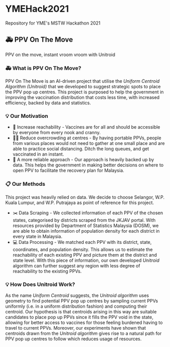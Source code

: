 # YMEHack2021
Repository for YME's MSTW Hackathon 2021

## 🚑 PPV On The Move
PPV on the move, instant vroom vroom with Unitroid

### 🚑 What is PPV On The Move?
PPV On The Move is an AI-driven project that utilise the *Uniform Centroid Algorithm (Unitroid)* that we developed to suggest strategic spots to place the PPV pop up centres. This project is purposed to help the government in improving the vaccination distribution that costs less time, with increased efficiency, backed by data and statistics.


### 💡 Our Motivation
- 🚗 Increase reachability - Vaccines are for all and should be accessible by everyone from every nook and cranny.
- 🚶‍♂️ Reduce overcrowding at centres - By having portable PPVs, people from various places would not need to gather at one small place and are able to practice social distancing. Ditch the long queues, and get vaccinated in an instant.
- 📐 A more reliable approach - Our approach is heavily backed up by data. This helps the government in making better decisions on where to open PPV to facilitate the recovery plan for Malaysia.


### 📋 Our Methods
This project was heavily relied on data. We decide to choose Selangor, W.P. Kuala Lumpur, and W.P. Putrajaya as point of reference for this project.
- ✂️ Data Scraping - We collected information of each PPV of the chosen states, categorised by districts scraped from the JKJAV portal. With resources provided by Department of Statistics Malaysia (DOSM), we are able to obtain information of population density for each district in every state in Malaysia.
- 💻 Data Processing - We matched each PPV with its district, state, coordinates, and population density. This allows us to estimate the reachability of each existing PPV and picture them at the district and state level. With this piece of information, our own developed *Unitroid* algorithm can further suggest any region with less degree of reachability to the existing PPVs.


### 💡 How Does Unitroid Work?
As the name *Uniform Centroid* suggests, the *Unitroid algorithm* uses geometry to find potential PPV pop up centres by sampling current PPVs uniformly (i.e. in a uniform distribution fashion) and computing their centroid. Our hypothesis is that centroids arising in this way are suitable candidates to place pop up PPVs since it fills the PPV void in the state, allowing for better access to vaccines for those feeling burdened having to travel to current PPVs. Moreover, our experiments have shown that centroids drawn from the *Unitroid algorithm* gives rise to a natural path for PPV pop up centres to follow which reduces usage of resources.
